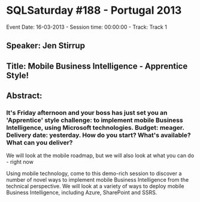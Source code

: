 # SQLSaturday #188 - Portugal 2013
Event Date: 16-03-2013 - Session time: 00:00:00 - Track: Track 1
## Speaker: Jen Stirrup
## Title: Mobile Business Intelligence - Apprentice Style!
## Abstract:
### It's Friday afternoon and your boss has just set you an 'Apprentice' style challenge: to implement mobile Business Intelligence, using Microsoft technologies. Budget: meager. Delivery date: yesterday. How do you start? What's available? What can you deliver?

We will look at the mobile roadmap, but we will also look at what you can do - right now

Using mobile technology, come to this demo-rich session to discover a number of novel ways to implement mobile Business Intelligence from the technical perspective. We will look at a variety of ways to deploy mobile Business Intelligence, including Azure, SharePoint and SSRS.
